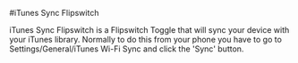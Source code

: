 #iTunes Sync Flipswitch

iTunes Sync Flipswitch is a Flipswitch Toggle that will sync your device with your iTunes library. Normally to do this from your phone you have to go to Settings/General/iTunes Wi-Fi Sync and click the 'Sync' button.